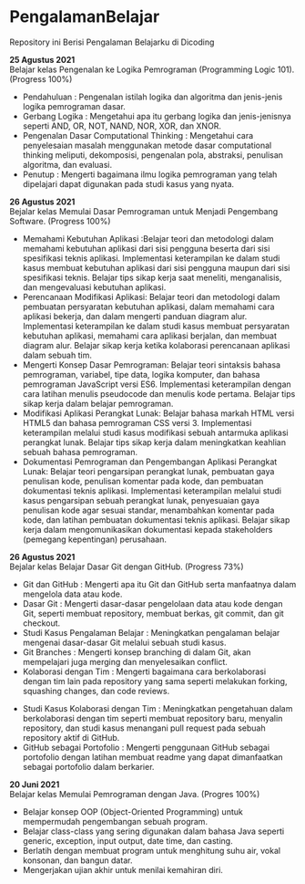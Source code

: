 # PengalamanBelajar
Repository ini Berisi Pengalaman Belajarku di Dicoding

**25 Agustus 2021**  
Belajar kelas Pengenalan ke Logika Pemrograman (Programming Logic 101). (Progress 100%)
* Pendahuluan : Pengenalan istilah logika dan algoritma dan jenis-jenis logika pemrograman dasar.
* Gerbang Logika : Mengetahui apa itu gerbang logika dan jenis-jenisnya seperti AND, OR, NOT, NAND, NOR, XOR, dan XNOR.
* Pengenalan Dasar Computational Thinking : Mengetahui cara penyelesaian masalah menggunakan metode dasar computational thinking meliputi, dekomposisi, pengenalan pola, abstraksi, penulisan algoritma, dan evaluasi.
* Penutup : Mengerti bagaimana ilmu logika pemrograman yang telah dipelajari dapat digunakan pada studi kasus yang nyata.

**26 Agustus 2021**  
Bejalar kelas Memulai Dasar Pemrograman untuk Menjadi Pengembang Software. (Progress 100%)
* Memahami Kebutuhan Aplikasi :Belajar teori dan metodologi dalam memahami kebutuhan aplikasi dari sisi pengguna beserta dari sisi spesifikasi teknis aplikasi. Implementasi keterampilan ke dalam studi kasus membuat kebutuhan aplikasi dari sisi pengguna maupun dari sisi spesifikasi teknis. Belajar tips sikap kerja saat meneliti, menganalisis, dan mengevaluasi kebutuhan aplikasi.
* Perencanaan Modifikasi Aplikasi: Belajar teori dan metodologi dalam pembuatan persyaratan kebutuhan aplikasi, dalam memahami cara aplikasi bekerja, dan dalam mengerti panduan diagram alur. Implementasi keterampilan ke dalam studi kasus membuat persyaratan kebutuhan aplikasi, memahami cara aplikasi berjalan, dan membuat diagram alur. Belajar sikap kerja ketika kolaborasi perencanaan aplikasi dalam sebuah tim.
* Mengerti Konsep Dasar Pemrograman: Belajar teori sintaksis bahasa pemrograman, variabel, tipe data, logika komputer, dan bahasa pemrograman JavaScript versi ES6. Implementasi keterampilan dengan cara latihan menulis pseudocode dan menulis kode pertama. Belajar tips sikap kerja dalam belajar pemrograman.
* Modifikasi Aplikasi Perangkat Lunak: Belajar bahasa markah HTML versi HTML5 dan bahasa pemrograman CSS versi 3. Implementasi keterampilan melalui studi kasus modifikasi sebuah antarmuka aplikasi perangkat lunak. Belajar tips sikap kerja dalam meningkatkan keahlian sebuah bahasa pemrograman.
* Dokumentasi Pemrograman dan Pengembangan Aplikasi Perangkat Lunak: Belajar teori pengarsipan perangkat lunak, pembuatan gaya penulisan kode, penulisan komentar pada kode, dan pembuatan dokumentasi teknis aplikasi. Implementasi keterampilan melalui studi kasus pengarsipan sebuah perangkat lunak, penyesuaian gaya penulisan kode agar sesuai standar, menambahkan komentar pada kode, dan latihan pembuatan dokumentasi teknis aplikasi. Belajar sikap kerja dalam mengomunikasikan dokumentasi kepada stakeholders (pemegang kepentingan) perusahaan. 

**26 Agustus 2021**  
Bejalar kelas Belajar Dasar Git dengan GitHub. (Progress 73%)
* Git dan GitHub : Mengerti apa itu Git dan GitHub serta manfaatnya dalam mengelola data atau kode.
* Dasar Git : Mengerti dasar-dasar pengelolaan data atau kode dengan Git, seperti membuat repository, membuat berkas, git commit, dan git checkout.
* Studi Kasus Pengalaman Belajar : Meningkatkan pengalaman belajar mengenai dasar-dasar Git melalui sebuah studi kasus.
* Git Branches : Mengerti konsep branching di dalam Git, akan mempelajari juga merging dan menyelesaikan conflict.
* Kolaborasi dengan Tim : Mengerti bagaimana cara berkolaborasi dengan tim lain pada repository yang sama seperti melakukan forking, squashing changes, dan code reviews.
- Studi Kasus Kolaborasi dengan Tim : Meningkatkan pengetahuan dalam berkolaborasi dengan tim seperti membuat repository baru, menyalin repository, dan studi kasus menangani pull request pada sebuah repository aktif di GitHub.
- GitHub sebagai Portofolio : Mengerti penggunaan GitHub sebagai portofolio dengan latihan membuat readme yang dapat dimanfaatkan sebagai portofolio dalam berkarier.

**20 Juni 2021**  
Belajar kelas Memulai Pemrograman dengan Java. (Progres 100%)
* Belajar konsep OOP (Object-Oriented Programming) untuk mempermudah pengembangan sebuah program.
* Belajar class-class yang sering digunakan dalam bahasa Java seperti generic, exception, input output, date time, dan casting. 
* Berlatih dengan membuat program untuk menghitung suhu air, vokal konsonan, dan bangun datar. 
* Mengerjakan ujian akhir untuk menilai kemahiran diri.
